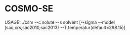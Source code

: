 # COSMO-SE

USAGE: ./csm --c solute --s solvent [--sigma --model (sac,crs,sac2010,sac2013) --T temperatur(default=298.15)]
